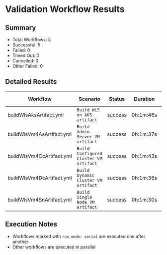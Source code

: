 # Validation Workflow Results

## Summary
- Total Workflows: 5
- Successful: 5
- Failed: 0
- Timed Out: 0
- Cancelled: 0
- Other Failed: 0

## Detailed Results

| Workflow | Scenario | Status | Duration | Run URL |
|----------|----------|---------|-----------|----------|
| buildWlsAksArtifact.yml | `Build WLS on AKS artifact` | success | 0h:1m:46s | [View Run](https://github.com/oracle/weblogic-azure/actions/runs/17391600981) |
| buildWlsVm4AsArtifact.yml | `Build Admin Server VM artifact` | success | 0h:1m:37s | [View Run](https://github.com/oracle/weblogic-azure/actions/runs/17391602408) |
| buildWlsVm4CcArtifact.yml | `Build Configured Cluster VM artifact` | success | 0h:1m:43s | [View Run](https://github.com/oracle/weblogic-azure/actions/runs/17391603806) |
| buildWlsVm4DcArtifact.yml | `Build Dynamic Cluster VM artifact` | success | 0h:1m:36s | [View Run](https://github.com/oracle/weblogic-azure/actions/runs/17391605256) |
| buildWlsVm4SnArtifact.yml | `Build Single Node VM artifact` | success | 0h:1m:30s | [View Run](https://github.com/oracle/weblogic-azure/actions/runs/17391606759) |


## Execution Notes
- Workflows marked with `run_mode: serial` are executed one after another
- Other workflows are executed in parallel
